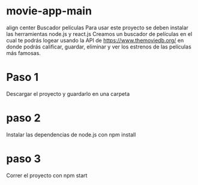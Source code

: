 # movie-app-main
align center
Buscador películas 
Para usar este proyecto se deben instalar las herramientas node.js y react.js 
Creamos un buscador de películas en el cual te podrás logear usando la API de https://www.themoviedb.org/ en donde podrás calificar, guardar, eliminar y ver los estrenos 
de las películas más famosas. 
# Paso 1 
Descargar el proyecto y guardarlo en una carpeta 
# paso 2 
Instalar las dependencias de node.js con npm install 
# paso 3 
Correr el proyecto con npm start 


